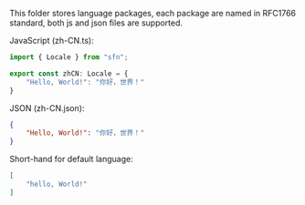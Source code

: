 This folder stores language packages, each package are named in RFC1766 
standard, both js and json files are supported.

JavaScript (zh-CN.ts):

```typescript
import { Locale } from "sfn";

export const zhCN: Locale = {
    "Hello, World!": "你好，世界！"
}
```

JSON (zh-CN.json):

```json
{
    "Hello, World!": "你好，世界！"
}
```

Short-hand for default language:

```json
[
    "hello, World!"
]
```
